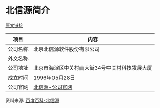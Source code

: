 # 北信源简介

[原文链接]()

|项目|内容|
|-----|-----|
|公司名称|北京北信源软件股份有限公司|
|外文名称||
|公司地址|北京市海淀区中关村南大街34号中关村科技发展大厦|
|成立时间|1996年05月28日|
|公司官网|[北信源-公司官网](http://www.vrv.com.cn/)|

资料来源: 
[百度百科-北信源](https://xin.baidu.com/company_detail_29691156249114?rq=es&pd=ee&from=ps)